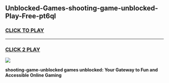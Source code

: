 
## Unblocked-Games-shooting-game-unblocked-Play-Free-pt6ql
<h3>
<a href="https://premium76.site?title=shooting-game-unblocked&ref=10A">CLICK TO PLAY</a></h3>
<hr>

<h3>
<a href="https://premium76.site?title=shooting-game-unblocked&ref=10A">CLICK 2 PLAY</a>
  
</h3>

<a href="https://premium76.site?title=shooting-game-unblocked&ref=10A"><img src="https://clearcache.store/games.png"></a>


**shooting-game-unblocked games unblocked: Your Gateway to Fun and Accessible Online Gaming**
